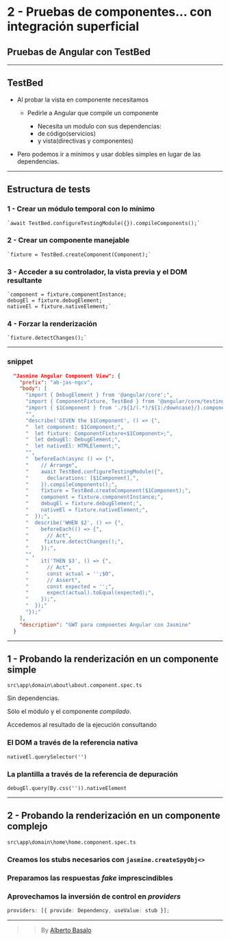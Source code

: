 # 2 - Pruebas de componentes... con integración superficial

## Pruebas de Angular con TestBed

---

## TestBed

- Al probar la vista en componente necesitamos

  - Pedirle a Angular que compile un componente

    - Necesita un modulo con sus dependencias:
    - de código(servicios)
    - y vista(directivas y componentes)

- Pero podemos ir a mínimos y usar dobles simples en lugar de las dependencias.

---

## Estructura de tests

### 1 - Crear un módulo temporal con lo mínimo

    `await TestBed.configureTestingModule({}).compileComponents();`

### 2 - Crear un componente manejable

    `fixture = TestBed.createComponent(Component);`

### 3 - Acceder a su controlador, la vista previa y el DOM resultante

    `component = fixture.componentInstance;
    debugEl = fixture.debugElement;
    nativeEl = fixture.nativeElement;`

### 4 - Forzar la renderización

    `fixture.detectChanges();`

---

### snippet

```json
  "Jasmine Angular Component View": {
    "prefix": "ab-jas-ngcv",
    "body": [
      "import { DebugElement } from '@angular/core';",
      "import { ComponentFixture, TestBed } from '@angular/core/testing';",
      "import { $1Component } from './${1/(.*)/${1:/downcase}/}.component';",
      "",
      "describe('GIVEN the $1Component', () => {",
      "  let component: $1Component;",
      "  let fixture: ComponentFixture<$1Component>;",
      "  let debugEl: DebugElement;",
      "  let nativeEl: HTMLElement;",
      "",
      "  beforeEach(async () => {",
      "    // Arrange",
      "    await TestBed.configureTestingModule({",
      "      declarations: [$1Component],",
      "    }).compileComponents();",
      "    fixture = TestBed.createComponent($1Component);",
      "    component = fixture.componentInstance;",
      "    debugEl = fixture.debugElement;",
      "    nativeEl = fixture.nativeElement;",
      "  });",
      "  describe('WHEN $2', () => {",
      "    beforeEach(() => {",
      "      // Act",
      "     fixture.detectChanges();",
      "    });",
      "",
      "    it('THEN $3', () => {",
      "      // Act",
      "      const actual = '';$0",
      "      // Assert",
      "      const expected = '';",
      "      expect(actual).toEqual(expected);",
      "    });",
      "  });"
      "});"
    ],
    "description": "GWT para compoentes Angular con Jasmine"
  }
```

---

## 1 - Probando la renderización en un componente simple

`src\app\domain\about\about.component.spec.ts`

Sin dependencias.

Sólo el módulo y el componente _compilado_.

Accedemos al resultado de la ejecución consultando

### El DOM a través de la referencia nativa

`nativeEl.querySelector('')`

### La plantilla a través de la referencia de depuración

`debugEl.query(By.css('')).nativeElement`

---

## 2 - Probando la renderización en un componente complejo

`src\app\domain\home\home.component.spec.ts`

### Creamos los **stubs** necesarios con `jasmine.createSpyObj<>`

### Preparamos las respuestas _fake_ imprescindibles

### Aprovechamos la **inversión de control** en _providers_

```typescript
providers: [{ provide: Dependency, useValue: stub }];
```

---

> > By [Alberto Basalo](https://twitter.com/albertobasalo)
